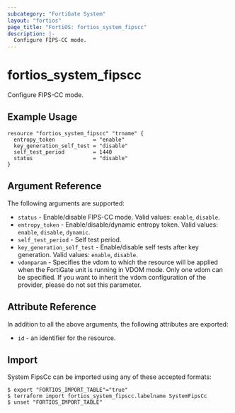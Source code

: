 ```yaml
---
subcategory: "FortiGate System"
layout: "fortios"
page_title: "FortiOS: fortios_system_fipscc"
description: |-
  Configure FIPS-CC mode.
---
```


# fortios_system_fipscc
Configure FIPS-CC mode.

## Example Usage

```hcl
resource "fortios_system_fipscc" "trname" {
  entropy_token            = "enable"
  key_generation_self_test = "disable"
  self_test_period         = 1440
  status                   = "disable"
}
```

## Argument Reference

The following arguments are supported:

* `status` - Enable/disable FIPS-CC mode. Valid values: `enable`, `disable`.
* `entropy_token` - Enable/disable/dynamic entropy token. Valid values: `enable`, `disable`, `dynamic`.
* `self_test_period` - Self test period.
* `key_generation_self_test` - Enable/disable self tests after key generation. Valid values: `enable`, `disable`.
* `vdomparam` - Specifies the vdom to which the resource will be applied when the FortiGate unit is running in VDOM mode. Only one vdom can be specified. If you want to inherit the vdom configuration of the provider, please do not set this parameter.


## Attribute Reference

In addition to all the above arguments, the following attributes are exported:
* `id` - an identifier for the resource.

## Import

System FipsCc can be imported using any of these accepted formats:
```
$ export "FORTIOS_IMPORT_TABLE"="true"
$ terraform import fortios_system_fipscc.labelname SystemFipsCc
$ unset "FORTIOS_IMPORT_TABLE"
```
